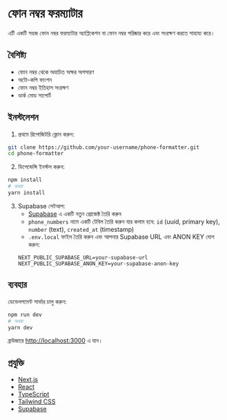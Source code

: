 # ফোন নম্বর ফরম্যাটার

এটি একটি সহজ ফোন নম্বর ফরম্যাটার অ্যাপ্লিকেশন যা ফোন নম্বর পরিষ্কার করে এবং সংরক্ষণ করতে সাহায্য করে।

## বৈশিষ্ট্য

- ফোন নম্বর থেকে অযাচিত অক্ষর অপসারণ
- অটো-কপি ফাংশন
- ফোন নম্বর ইতিহাস সংরক্ষণ
- ডার্ক মোড সাপোর্ট

## ইনস্টলেশন

1. প্রথমে রিপোজিটরি ক্লোন করুন:

```bash
git clone https://github.com/your-username/phone-formatter.git
cd phone-formatter
```

2. ডিপেন্ডেন্সি ইনস্টল করুন:

```bash
npm install
# অথবা
yarn install
```

3. Supabase সেটআপ:
   - [Supabase](https://supabase.io/) এ একটি নতুন প্রোজেক্ট তৈরি করুন
   - `phone_numbers` নামে একটি টেবিল তৈরি করুন যার কলাম হবে: `id` (uuid, primary key), `number` (text), `created_at` (timestamp)
   - `.env.local` ফাইল তৈরি করুন এবং আপনার Supabase URL এবং ANON KEY যোগ করুন:
   ```
   NEXT_PUBLIC_SUPABASE_URL=your-supabase-url
   NEXT_PUBLIC_SUPABASE_ANON_KEY=your-supabase-anon-key
   ```

## ব্যবহার

ডেভেলপমেন্ট সার্ভার চালু করুন:

```bash
npm run dev
# অথবা
yarn dev
```

ব্রাউজারে [http://localhost:3000](http://localhost:3000) এ যান।

## প্রযুক্তি

- [Next.js](https://nextjs.org/)
- [React](https://reactjs.org/)
- [TypeScript](https://www.typescriptlang.org/)
- [Tailwind CSS](https://tailwindcss.com/)
- [Supabase](https://supabase.io/)
